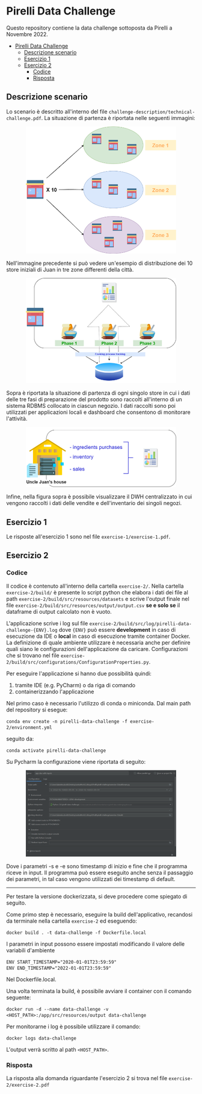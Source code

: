 # Pirelli Data Challenge

Questo repository contiene la data challenge sottoposta da Pirelli a Novembre 2022.

- [Pirelli Data Challenge](#pirelli-data-challenge)
  - [Descrizione scenario](#descrizione-scenario)
  - [Esercizio 1](#esercizio-1)
  - [Esercizio 2](#esercizio-2)
    - [Codice](#codice)
    - [Risposta](#risposta)

## Descrizione scenario
Lo scenario è descritto all'interno del file `challenge-description/technical-challenge.pdf`. 
La situazione di partenza è riportata nelle seguenti immagini:

<center><img src="./images/as-is-stores-distribution.png" width="400"></center>

Nell'immagine precedente si può vedere un'esempio di distribuzione dei 10 store iniziali di Juan in tre zone differenti della città.

<center><img src="./images/as-is-in-store-production.png" width="400"></center>

Sopra è riportata la situazione di partenza di ogni singolo store in cui i dati delle tre fasi di preparazione del prodotto sono raccolti all'interno di un sistema RDBMS collocato in ciascun negozio. I dati raccolti sono poi utilizzati per applicazioni locali e dashboard che consentono di monitorare l'attività.

<center><img src="./images/as-is-basement.png" width="400"></center>

Infine, nella figura sopra è possibile visualizzare il DWH centralizzato in cui vengono raccolti i dati delle vendite e dell'inventario dei singoli negozi.

## Esercizio 1

Le risposte all'esercizio 1 sono nel file `exercise-1/exercise-1.pdf`.


## Esercizio 2

### Codice

Il codice è contenuto all'interno della cartella `exercise-2/`.
Nella cartella `exercise-2/build/` è presente lo script python che elabora i dati dei file al path `exercise-2/build/src/resources/datasets` e scrive l'output finale nel file `exercise-2/build/src/resources/output/output.csv` **se e solo se** il dataframe di output calcolato non è vuoto.

L'applicazione scrive i log sul file `exercise-2/build/src/log/pirelli-data-challenge-{ENV}.log` dove `{ENV}` può essere **development** in caso di esecuzione da IDE o **local** in caso di esecuzione tramite container Docker.
La definizione di quale ambiente utilizzare è necessaria anche per definire quali siano le configurazioni dell'applicazione da caricare. Configurazioni che si trovano nel file `exercise-2/build/src/configurations/ConfigurationProperties.py`.

Per eseguire l'applicazione si hanno due possibilità quindi: 
1. tramite IDE (e.g. PyCharm) o da riga di comando
2. containerizzando l'applicazione 

Nel primo caso è necessario l'utilizzo di conda o miniconda. 
Dal main path del repository si esegue:

```
conda env create -n pirelli-data-challenge -f exercise-2/environment.yml
```

seguito da:
```
conda activate pirelli-data-challenge
```

Su Pycharm la configurazione viene riportata di seguito:

<center><img src="./images/pycharm-config.png" width="400"></center>  

Dove i parametri -s e -e sono timestamp di inizio e fine che il programma riceve in input. 
Il programma può essere eseguito anche senza il passaggio dei parametri, in tal caso vengono utilizzati dei timestamp di default. 


----

Per testare la versione dockerizzata, si deve procedere come spiegato di seguito.

Come primo step è necessario, eseguire la build dell'applicativo, recandosi da terminale nella cartella `exercise-2` ed eseguendo:
```
docker build . -t data-challenge -f Dockerfile.local  
```

I parametri in input possono essere impostati modificando il valore delle variabili d'ambiente 
```
ENV START_TIMESTAMP="2020-01-01T23:59:59"
ENV END_TIMESTAMP="2022-01-01T23:59:59"
```
Nel Dockerfile.local. 

Una volta terminata la build, è possibile avviare il container con il comando seguente:
```
docker run -d --name data-challenge -v <HOST_PATH>:/app/src/resources/output data-challenge
```

Per monitorarne i log è possibile utilizzare il comando:
```
docker logs data-challenge
```

L'output verrà scritto al path `<HOST_PATH>`.

### Risposta

La risposta alla domanda riguardante l'esercizio 2 si trova nel file `exercise-2/exercise-2.pdf`